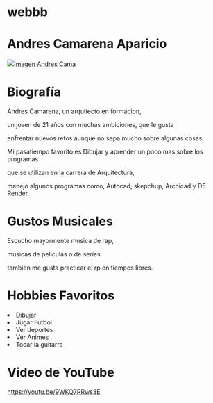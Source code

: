 # webbb
<html>
<head>
</head>
<body>
<b><h1>Andres Camarena Aparicio</h1></b>
<a href="imagen Andres Cama"><img src="c:\Users\Andresin\Downloads\imagen Andres Cama.jpg">imagen Andres Cama</a>
<b><h1>Biografía</h1></b>
<p>Andres Camarena, un arquitecto en formacion,</p> 
<p>un joven de 21 años con muchas ambiciones, que le gusta</p> 
<p>enfrentar nuevos retos aunque no sepa mucho sobre algunas cosas.</p>
<p>Mi pasatiempo favorito es Dibujar y aprender un poco mas sobre los programas</p> 
<p>que se utilizan en la carrera de Arquitectura,</p> 
<p>manejo algunos programas como, Autocad, skepchup, Archicad y D5 Render.</p>
<b><h1>Gustos Musicales</h1></b>
<p>Escucho mayormente musica de rap,</p> 
<p>musicas de peliculas o de series</p> 
<p>tambien me gusta practicar el rp en tiempos libres.</p>
<b><h1>Hobbies Favoritos</h1></b>
<li>Dibujar</li>
<li>Jugar Futbol</li>
<li>Ver deportes</li>
<li>Ver Animes</li>
<li>Tocar la guitarra</li>
<b><h1>Video de YouTube</h1></b>
<a href="https://youtu.be/9WKQ7RRws3E">https://youtu.be/9WKQ7RRws3E</a>
